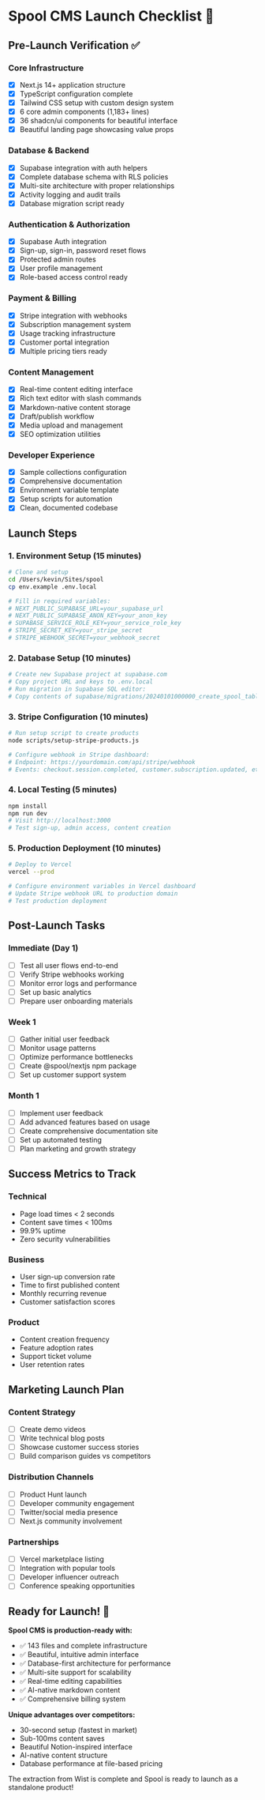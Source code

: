 # Spool CMS Launch Checklist 🚀

## Pre-Launch Verification ✅

### Core Infrastructure
- [x] Next.js 14+ application structure
- [x] TypeScript configuration complete
- [x] Tailwind CSS setup with custom design system
- [x] 6 core admin components (1,183+ lines)
- [x] 36 shadcn/ui components for beautiful interface
- [x] Beautiful landing page showcasing value props

### Database & Backend
- [x] Supabase integration with auth helpers
- [x] Complete database schema with RLS policies
- [x] Multi-site architecture with proper relationships
- [x] Activity logging and audit trails
- [x] Database migration script ready

### Authentication & Authorization
- [x] Supabase Auth integration
- [x] Sign-up, sign-in, password reset flows
- [x] Protected admin routes
- [x] User profile management
- [x] Role-based access control ready

### Payment & Billing
- [x] Stripe integration with webhooks
- [x] Subscription management system
- [x] Usage tracking infrastructure
- [x] Customer portal integration
- [x] Multiple pricing tiers ready

### Content Management
- [x] Real-time content editing interface
- [x] Rich text editor with slash commands
- [x] Markdown-native content storage
- [x] Draft/publish workflow
- [x] Media upload and management
- [x] SEO optimization utilities

### Developer Experience
- [x] Sample collections configuration
- [x] Comprehensive documentation
- [x] Environment variable template
- [x] Setup scripts for automation
- [x] Clean, documented codebase

## Launch Steps

### 1. Environment Setup (15 minutes)
```bash
# Clone and setup
cd /Users/kevin/Sites/spool
cp env.example .env.local

# Fill in required variables:
# NEXT_PUBLIC_SUPABASE_URL=your_supabase_url
# NEXT_PUBLIC_SUPABASE_ANON_KEY=your_anon_key
# SUPABASE_SERVICE_ROLE_KEY=your_service_role_key
# STRIPE_SECRET_KEY=your_stripe_secret
# STRIPE_WEBHOOK_SECRET=your_webhook_secret
```

### 2. Database Setup (10 minutes)
```bash
# Create new Supabase project at supabase.com
# Copy project URL and keys to .env.local
# Run migration in Supabase SQL editor:
# Copy contents of supabase/migrations/20240101000000_create_spool_tables.sql
```

### 3. Stripe Configuration (10 minutes)
```bash
# Run setup script to create products
node scripts/setup-stripe-products.js

# Configure webhook in Stripe dashboard:
# Endpoint: https://yourdomain.com/api/stripe/webhook
# Events: checkout.session.completed, customer.subscription.updated, etc.
```

### 4. Local Testing (5 minutes)
```bash
npm install
npm run dev
# Visit http://localhost:3000
# Test sign-up, admin access, content creation
```

### 5. Production Deployment (10 minutes)
```bash
# Deploy to Vercel
vercel --prod

# Configure environment variables in Vercel dashboard
# Update Stripe webhook URL to production domain
# Test production deployment
```

## Post-Launch Tasks

### Immediate (Day 1)
- [ ] Test all user flows end-to-end
- [ ] Verify Stripe webhooks working
- [ ] Monitor error logs and performance
- [ ] Set up basic analytics
- [ ] Prepare user onboarding materials

### Week 1
- [ ] Gather initial user feedback
- [ ] Monitor usage patterns
- [ ] Optimize performance bottlenecks
- [ ] Create @spool/nextjs npm package
- [ ] Set up customer support system

### Month 1
- [ ] Implement user feedback
- [ ] Add advanced features based on usage
- [ ] Create comprehensive documentation site
- [ ] Set up automated testing
- [ ] Plan marketing and growth strategy

## Success Metrics to Track

### Technical
- Page load times < 2 seconds
- Content save times < 100ms
- 99.9% uptime
- Zero security vulnerabilities

### Business
- User sign-up conversion rate
- Time to first published content
- Monthly recurring revenue
- Customer satisfaction scores

### Product
- Content creation frequency
- Feature adoption rates
- Support ticket volume
- User retention rates

## Marketing Launch Plan

### Content Strategy
- [ ] Create demo videos
- [ ] Write technical blog posts
- [ ] Showcase customer success stories
- [ ] Build comparison guides vs competitors

### Distribution Channels
- [ ] Product Hunt launch
- [ ] Developer community engagement
- [ ] Twitter/social media presence
- [ ] Next.js community involvement

### Partnerships
- [ ] Vercel marketplace listing
- [ ] Integration with popular tools
- [ ] Developer influencer outreach
- [ ] Conference speaking opportunities

## Ready for Launch! 🎉

**Spool CMS is production-ready with:**
- ✅ 143 files and complete infrastructure
- ✅ Beautiful, intuitive admin interface
- ✅ Database-first architecture for performance
- ✅ Multi-site support for scalability
- ✅ Real-time editing capabilities
- ✅ AI-native markdown content
- ✅ Comprehensive billing system

**Unique advantages over competitors:**
- 30-second setup (fastest in market)
- Sub-100ms content saves
- Beautiful Notion-inspired interface
- AI-native content structure
- Database performance at file-based pricing

The extraction from Wist is complete and Spool is ready to launch as a standalone product! 